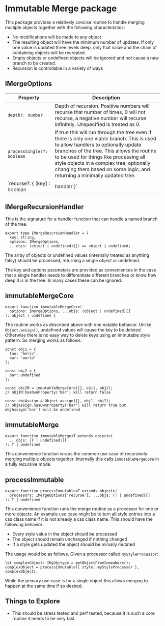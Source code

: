 # Immutable Merge package

This package provides a relatively concise routine to handle merging multiple objects together with the following characteristics:

- No modifications will be made to any object
- The resulting object will have the minimum number of updates. If only one value is updated three levels deep, only that value and the chain of containing objects will be recreated.
- Empty objects or undefined objects will be ignored and not cause a new branch to be created.
- Recursion is controllable in a variety of ways

## IMergeOptions

| Property                                  | Description                                                                                                                                                                                                                                                                                                                                        |
| ----------------------------------------- | -------------------------------------------------------------------------------------------------------------------------------------------------------------------------------------------------------------------------------------------------------------------------------------------------------------------------------------------------- |
| `depth?: number`                          | Depth of recursion. Positive numbers will recurse that number of times, 0 will not recurse, a negative number will recurse infinitely. Unspecified is treated as 0.                                                                                                                                                                                |
| `processSingles?: boolean`                | If true this will run through the tree even if there is only one viable branch. This is used to allow handlers to optionally update branches of the tree. This allows the routine to be used for things like processing all style objects in a complex tree, optionally changing them based on some logic, and returning a minimally updated tree. |
| `recurse?: { [key] : boolean | handler }` | This allows overriding the normal handling based on the name of encountered keys. A value of true means that the routine will always recurse if that value is encountered. Specifying a handler function will cause that handler to be run when that key is encountered.                                                                           |

## IMergeRecursionHandler

This is the signature for a handler function that can handle a named branch of the tree.

    export type IMergeRecursionHandler = (
      key: string,
      options: IMergeOptions,
      ...objs: (object | undefined)[]) => object | undefined;

The array of objects or undefined values (internally treated as anything falsy) should be processed, returning a single object or undefined.

The key and options parameters are provided as conveniences in the case that a single handler needs to differentiate different branches or know how deep it is in the tree. In many cases these can be ignored.

## immutableMergeCore

    export function immutableMergeCore(
      options: IMergeOptions, ...objs: (object | undefined)[]
    ): object | undefined {

The routine works as described above with one notable behavior. Unlike `Object.assign()`, undefined values will cause the key to be deleted. Otherwise there is no easy way to delete keys using an immutable style pattern. So merging works as follows:

    const obj1 = {
      foo: 'hello',
      bar: 'world'
    };

    const obj2 = {
      bar: undefined
    };

    const objIM = immutableMergeCore({}, obj1, obj2);
    // objIM.hasOwnProperty('bar') will return false

    const objAssign = Object.assign({}, obj1, obj2);
    // objAssign.hasOwnProperty('bar') will return true but objAssign['bar'] will be undefined

## immutableMerge

    export function immutableMerge<T extends object>(
      ...objs: (T | undefined)[]
    ): T | undefined

This convenience function wraps the common use case of recursively merging multiple objects together. Internally this calls `immutableMergeCore` in a fully recursive mode.

## processImmutable

    export function processImmutable<T extends object>(
      processors: IMergeOptions['recurse'], ...objs: (T | undefined)[]
    ): T | undefined

This convenience function runs the merge routine as a processor for one or more objects. An example use case might be to turn all style entries into a css class name if it is not already a css class name. This should have the following behavior:

- Every style value in the object should be processed
- The object should remain unchanged if nothing changed
- If a style gets updated the object should be mimally mutated

The usage would be as follows. Given a processor called `myStyleProcessor`:

    let complexObject: IMyObjtype = getObjectFromSomewhere();
    complexObject = processImmutable({ style: myStyleProcessor }, complexObject);

While the primary use case is for a single object this allows merging to happen at the same time if so desired.

## Things to Explore

- This should be stress tested and perf tested, because it is such a core routine it needs to be very fast.
